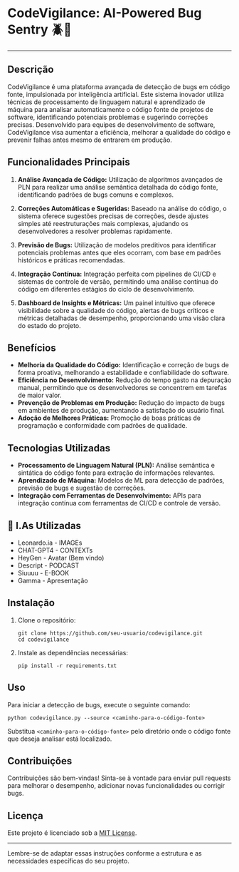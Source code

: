 # CodeVigilance: AI-Powered Bug Sentry 🪲🔐
---
## Descrição 
CodeVigilance é uma plataforma avançada de detecção de bugs em código fonte, impulsionada por inteligência artificial. Este sistema inovador utiliza técnicas de processamento de linguagem natural e aprendizado de máquina para analisar automaticamente o código fonte de projetos de software, identificando potenciais problemas e sugerindo correções precisas. Desenvolvido para equipes de desenvolvimento de software, CodeVigilance visa aumentar a eficiência, melhorar a qualidade do código e prevenir falhas antes mesmo de entrarem em produção.

## Funcionalidades Principais

1. **Análise Avançada de Código:** Utilização de algoritmos avançados de PLN para realizar uma análise semântica detalhada do código fonte, identificando padrões de bugs comuns e complexos.
   
2. **Correções Automáticas e Sugeridas:** Baseado na análise do código, o sistema oferece sugestões precisas de correções, desde ajustes simples até reestruturações mais complexas, ajudando os desenvolvedores a resolver problemas rapidamente.

3. **Previsão de Bugs:** Utilização de modelos preditivos para identificar potenciais problemas antes que eles ocorram, com base em padrões históricos e práticas recomendadas.

4. **Integração Contínua:** Integração perfeita com pipelines de CI/CD e sistemas de controle de versão, permitindo uma análise contínua do código em diferentes estágios do ciclo de desenvolvimento.

5. **Dashboard de Insights e Métricas:** Um painel intuitivo que oferece visibilidade sobre a qualidade do código, alertas de bugs críticos e métricas detalhadas de desempenho, proporcionando uma visão clara do estado do projeto.

## Benefícios

- **Melhoria da Qualidade do Código:** Identificação e correção de bugs de forma proativa, melhorando a estabilidade e confiabilidade do software.
- **Eficiência no Desenvolvimento:** Redução do tempo gasto na depuração manual, permitindo que os desenvolvedores se concentrem em tarefas de maior valor.
- **Prevenção de Problemas em Produção:** Redução do impacto de bugs em ambientes de produção, aumentando a satisfação do usuário final.
- **Adoção de Melhores Práticas:** Promoção de boas práticas de programação e conformidade com padrões de qualidade.

## Tecnologias Utilizadas

- **Processamento de Linguagem Natural (PLN):** Análise semântica e sintática do código fonte para extração de informações relevantes.
- **Aprendizado de Máquina:** Modelos de ML para detecção de padrões, previsão de bugs e sugestão de correções.
- **Integração com Ferramentas de Desenvolvimento:** APIs para integração contínua com ferramentas de CI/CD e controle de versão.

## 🤖 I.As Utilizadas
- Leonardo.ia - IMAGEs
- CHAT-GPT4 - CONTEXTs
- HeyGen - Avatar (Bem vindo)
- Descript - PODCAST
- Siuuuu - E-BOOK
- Gamma - Apresentação

## Instalação
1. Clone o repositório:
   ```
   git clone https://github.com/seu-usuario/codevigilance.git
   cd codevigilance
   ```
   
2. Instale as dependências necessárias:
   ```
   pip install -r requirements.txt
   ```

## Uso
Para iniciar a detecção de bugs, execute o seguinte comando:
   ```
   python codevigilance.py --source <caminho-para-o-código-fonte>
   ```

Substitua `<caminho-para-o-código-fonte>` pelo diretório onde o código fonte que deseja analisar está localizado.

## Contribuições
Contribuições são bem-vindas! Sinta-se à vontade para enviar pull requests para melhorar o desempenho, adicionar novas funcionalidades ou corrigir bugs.

## Licença
Este projeto é licenciado sob a [MIT License](https://opensource.org/licenses/MIT).

---

Lembre-se de adaptar essas instruções conforme a estrutura e as necessidades específicas do seu projeto.
